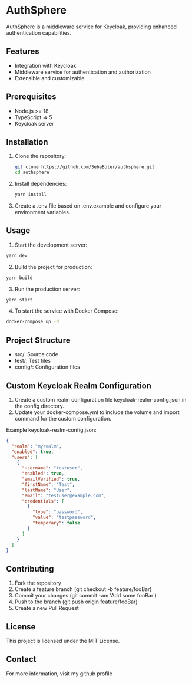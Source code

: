 # AuthSphere

AuthSphere is a middleware service for Keycloak, providing enhanced authentication capabilities.

## Features

- Integration with Keycloak
- Middleware service for authentication and authorization
- Extensible and customizable

## Prerequisites

- Node.js >= 18
- TypeScript => 5
- Keycloak server

## Installation

1. Clone the repository:

   ```bash
   git clone https://github.com/SebaBoler/authsphere.git
   cd authsphere

   ```

2. Install dependencies:

   ```bash
   yarn install
   ```

3. Create a .env file based on .env.example and configure your environment variables.

## Usage

1. Start the development server:

```bash
yarn dev
```

2. Build the project for production:

```bash
yarn build
```

3. Run the production server:

```bash
yarn start
```

4. To start the service with Docker Compose:

```bash
docker-compose up -d
```

## Project Structure

- src/: Source code
- test/: Test files
- config/: Configuration files

## Custom Keycloak Realm Configuration

1. Create a custom realm configuration file keycloak-realm-config.json in the config directory.
2. Update your docker-compose.yml to include the volume and import command for the custom configuration.

Example keycloak-realm-config.json:

```json
{
  "realm": "myrealm",
  "enabled": true,
  "users": [
    {
      "username": "testuser",
      "enabled": true,
      "emailVerified": true,
      "firstName": "Test",
      "lastName": "User",
      "email": "testuser@example.com",
      "credentials": [
        {
          "type": "password",
          "value": "testpassword",
          "temporary": false
        }
      ]
    }
  ]
}
```

## Contributing

1. Fork the repository
2. Create a feature branch (git checkout -b feature/fooBar)
3. Commit your changes (git commit -am 'Add some fooBar')
4. Push to the branch (git push origin feature/fooBar)
5. Create a new Pull Request

## License

This project is licensed under the MIT License.

## Contact

For more information, visit my github profile
